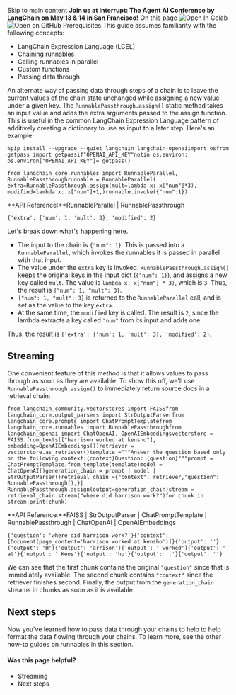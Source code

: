 Skip to main content
**Join us at Interrupt: The Agent AI Conference by LangChain on May 13 & 14 in San Francisco!**
On this page
![Open In Colab](https://colab.research.google.com/assets/colab-badge.svg)![Open on GitHub](https://img.shields.io/badge/Open%20on%20GitHub-grey?logo=github&logoColor=white)
Prerequisites
This guide assumes familiarity with the following concepts:
  * LangChain Expression Language (LCEL)
  * Chaining runnables
  * Calling runnables in parallel
  * Custom functions
  * Passing data through


An alternate way of passing data through steps of a chain is to leave the current values of the chain state unchanged while assigning a new value under a given key. The `RunnablePassthrough.assign()` static method takes an input value and adds the extra arguments passed to the assign function.
This is useful in the common LangChain Expression Language pattern of additively creating a dictionary to use as input to a later step.
Here's an example:
```
%pip install --upgrade --quiet langchain langchain-openaiimport osfrom getpass import getpassif"OPENAI_API_KEY"notin os.environ:  os.environ["OPENAI_API_KEY"]= getpass()
```

```
from langchain_core.runnables import RunnableParallel, RunnablePassthroughrunnable = RunnableParallel(  extra=RunnablePassthrough.assign(mult=lambda x: x["num"]*3),  modified=lambda x: x["num"]+1,)runnable.invoke({"num":1})
```

**API Reference:**RunnableParallel | RunnablePassthrough
```
{'extra': {'num': 1, 'mult': 3}, 'modified': 2}
```

Let's break down what's happening here.
  * The input to the chain is `{"num": 1}`. This is passed into a `RunnableParallel`, which invokes the runnables it is passed in parallel with that input.
  * The value under the `extra` key is invoked. `RunnablePassthrough.assign()` keeps the original keys in the input dict (`{"num": 1}`), and assigns a new key called `mult`. The value is `lambda x: x["num"] * 3)`, which is `3`. Thus, the result is `{"num": 1, "mult": 3}`.
  * `{"num": 1, "mult": 3}` is returned to the `RunnableParallel` call, and is set as the value to the key `extra`.
  * At the same time, the `modified` key is called. The result is `2`, since the lambda extracts a key called `"num"` from its input and adds one.


Thus, the result is `{'extra': {'num': 1, 'mult': 3}, 'modified': 2}`.
## Streaming​
One convenient feature of this method is that it allows values to pass through as soon as they are available. To show this off, we'll use `RunnablePassthrough.assign()` to immediately return source docs in a retrieval chain:
```
from langchain_community.vectorstores import FAISSfrom langchain_core.output_parsers import StrOutputParserfrom langchain_core.prompts import ChatPromptTemplatefrom langchain_core.runnables import RunnablePassthroughfrom langchain_openai import ChatOpenAI, OpenAIEmbeddingsvectorstore = FAISS.from_texts(["harrison worked at kensho"], embedding=OpenAIEmbeddings())retriever = vectorstore.as_retriever()template ="""Answer the question based only on the following context:{context}Question: {question}"""prompt = ChatPromptTemplate.from_template(template)model = ChatOpenAI()generation_chain = prompt | model | StrOutputParser()retrieval_chain ={"context": retriever,"question": RunnablePassthrough(),}| RunnablePassthrough.assign(output=generation_chain)stream = retrieval_chain.stream("where did harrison work?")for chunk in stream:print(chunk)
```

**API Reference:**FAISS | StrOutputParser | ChatPromptTemplate | RunnablePassthrough | ChatOpenAI | OpenAIEmbeddings
```
{'question': 'where did harrison work?'}{'context': [Document(page_content='harrison worked at kensho')]}{'output': ''}{'output': 'H'}{'output': 'arrison'}{'output': ' worked'}{'output': ' at'}{'output': ' Kens'}{'output': 'ho'}{'output': '.'}{'output': ''}
```

We can see that the first chunk contains the original `"question"` since that is immediately available. The second chunk contains `"context"` since the retriever finishes second. Finally, the output from the `generation_chain` streams in chunks as soon as it is available.
## Next steps​
Now you've learned how to pass data through your chains to help to help format the data flowing through your chains.
To learn more, see the other how-to guides on runnables in this section.
#### Was this page helpful?
  * Streaming
  * Next steps


